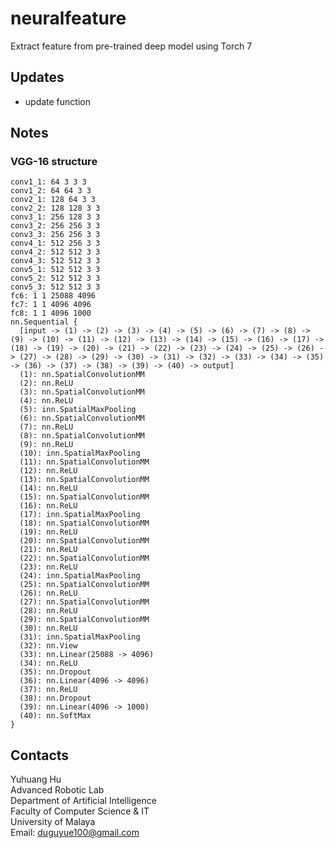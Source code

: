 # neuralfeature
Extract feature from pre-trained deep model using Torch 7

## Updates

+ update function

## Notes

### VGG-16 structure

```
conv1_1: 64 3 3 3
conv1_2: 64 64 3 3
conv2_1: 128 64 3 3
conv2_2: 128 128 3 3
conv3_1: 256 128 3 3
conv3_2: 256 256 3 3
conv3_3: 256 256 3 3
conv4_1: 512 256 3 3
conv4_2: 512 512 3 3
conv4_3: 512 512 3 3
conv5_1: 512 512 3 3
conv5_2: 512 512 3 3
conv5_3: 512 512 3 3
fc6: 1 1 25088 4096
fc7: 1 1 4096 4096
fc8: 1 1 4096 1000
nn.Sequential {
  [input -> (1) -> (2) -> (3) -> (4) -> (5) -> (6) -> (7) -> (8) -> (9) -> (10) -> (11) -> (12) -> (13) -> (14) -> (15) -> (16) -> (17) -> (18) -> (19) -> (20) -> (21) -> (22) -> (23) -> (24) -> (25) -> (26) -> (27) -> (28) -> (29) -> (30) -> (31) -> (32) -> (33) -> (34) -> (35) -> (36) -> (37) -> (38) -> (39) -> (40) -> output]
  (1): nn.SpatialConvolutionMM
  (2): nn.ReLU
  (3): nn.SpatialConvolutionMM
  (4): nn.ReLU
  (5): inn.SpatialMaxPooling
  (6): nn.SpatialConvolutionMM
  (7): nn.ReLU
  (8): nn.SpatialConvolutionMM
  (9): nn.ReLU
  (10): inn.SpatialMaxPooling
  (11): nn.SpatialConvolutionMM
  (12): nn.ReLU
  (13): nn.SpatialConvolutionMM
  (14): nn.ReLU
  (15): nn.SpatialConvolutionMM
  (16): nn.ReLU
  (17): inn.SpatialMaxPooling
  (18): nn.SpatialConvolutionMM
  (19): nn.ReLU
  (20): nn.SpatialConvolutionMM
  (21): nn.ReLU
  (22): nn.SpatialConvolutionMM
  (23): nn.ReLU
  (24): inn.SpatialMaxPooling
  (25): nn.SpatialConvolutionMM
  (26): nn.ReLU
  (27): nn.SpatialConvolutionMM
  (28): nn.ReLU
  (29): nn.SpatialConvolutionMM
  (30): nn.ReLU
  (31): inn.SpatialMaxPooling
  (32): nn.View
  (33): nn.Linear(25088 -> 4096)
  (34): nn.ReLU
  (35): nn.Dropout
  (36): nn.Linear(4096 -> 4096)
  (37): nn.ReLU
  (38): nn.Dropout
  (39): nn.Linear(4096 -> 1000)
  (40): nn.SoftMax
}
```

## Contacts

Yuhuang Hu  
Advanced Robotic Lab  
Department of Artificial Intelligence  
Faculty of Computer Science & IT  
University of Malaya  
Email: duguyue100@gmail.com
